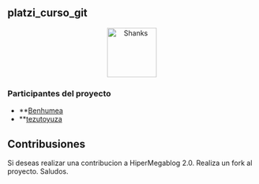 ## platzi_curso_git
<div>
<p style = 'text-align:center;'>
<img aling="center" src="http://pm1.narvii.com/7045/1b57b80a88253799b255a0c55058537cd6ce65e9r1-736-920v2_uhq.jpg" alt="Shanks" width="100px">
</p>
</div>

### Participantes del proyecto

- **[Benhumea](https://github.com/Benhumea)
- **[tezutoyuza](https://github.com/tezutoyuza)

## Contribusiones

Si deseas realizar una contribucion a HiperMegablog 2.0. Realiza un fork al proyecto.
Saludos.

